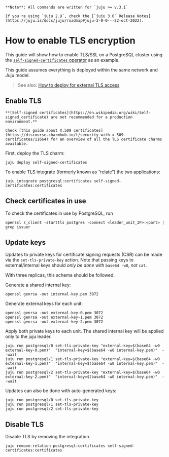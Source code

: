 ```{note}
**Note**: All commands are written for `juju >= v.3.1`

If you're using `juju 2.9`, check the [`juju 3.0` Release Notes](https://juju.is/docs/juju/roadmap#juju-3-0-0---22-oct-2022).
```

# How to enable TLS encryption

This guide will show how to enable TLS/SSL on a PostgreSQL cluster using the [`self-signed-certificates` operator](https://github.com/canonical/self-signed-certificates-operator) as an example.

This guide assumes everything is deployed within the same network and Juju model.

> See also: [How to deploy for external TLS access](/how-to-guides/deploy/tls-vip-access)

## Enable TLS

```{caution}
**[Self-signed certificates](https://en.wikipedia.org/wiki/Self-signed_certificate) are not recommended for a production environment.**

Check [this guide about X.509 certificates](https://discourse.charmhub.io/t/security-with-x-509-certificates/11664) for an overview of all the TLS certificate charms available. 
```

First, deploy the TLS charm:
```shell
juju deploy self-signed-certificates
```

To enable TLS integrate (formerly known as “relate”) the two applications:
```shell
juju integrate postgresql:certificates self-signed-certificates:certificates
```

## Check certificates in use
To check the certificates in use by PostgreSQL, run
```shell
openssl s_client -starttls postgres -connect <leader_unit_IP>:<port> | grep issuer
```

## Update keys
Updates to private keys for certificate signing requests (CSR) can be made via the `set-tls-private-key` action. Note that passing keys to external/internal keys should *only be done with* `base64 -w0`, *not* `cat`. 

With three replicas, this schema should be followed:

Generate a shared internal key:
```shell
openssl genrsa -out internal-key.pem 3072
```
Generate external keys for each unit:
```shell
openssl genrsa -out external-key-0.pem 3072
openssl genrsa -out external-key-1.pem 3072
openssl genrsa -out external-key-2.pem 3072
```

Apply both private keys to each unit. The shared internal key will be applied only to the juju leader.

```
juju run postgresql/0 set-tls-private-key "external-key=$(base64 -w0 external-key-0.pem)"  "internal-key=$(base64 -w0 internal-key.pem)"  --wait
juju run postgresql/1 set-tls-private-key "external-key=$(base64 -w0 external-key-1.pem)"  "internal-key=$(base64 -w0 internal-key.pem)"  --wait
juju run postgresql/2 set-tls-private-key "external-key=$(base64 -w0 external-key-2.pem)"  "internal-key=$(base64 -w0 internal-key.pem)"  --wait
```

Updates can also be done with auto-generated keys:

```
juju run postgresql/0 set-tls-private-key
juju run postgresql/1 set-tls-private-key
juju run postgresql/2 set-tls-private-key
```

## Disable TLS
Disable TLS by removing the integration.
```shell
juju remove-relation postgresql:certificates self-signed-certificates:certificates
```

